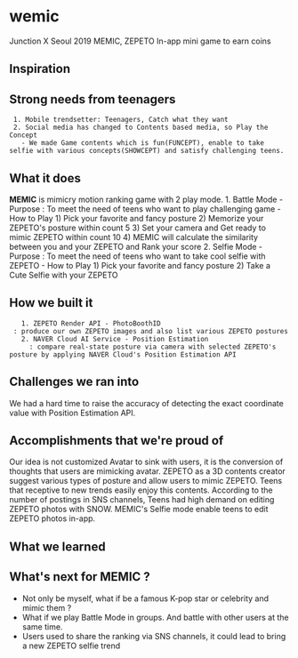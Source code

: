 # wemic
Junction X Seoul 2019
MEMIC, ZEPETO In-app mini game to earn coins

## Inspiration
## Strong needs from teenagers
     1. Mobile trendsetter: Teenagers, Catch what they want
     2. Social media has changed to Contents based media, so Play the Concept
       - We made Game contents which is fun(FUNCEPT), enable to take selfie with various concepts(SHOWCEPT) and satisfy challenging teens.

## What it does
**MEMIC** is mimicry motion ranking game with 2 play mode.
      1. Battle Mode
	- Purpose : To meet the need of teens who want to play challenging game
	- How to Play
	   1) Pick your favorite and fancy posture
	   2) Memorize your ZEPETO's posture within count 5 
	   3) Set your camera and Get ready to mimic ZEPETO within count 10
           4) MEMIC will calculate the similarity between you and your ZEPETO and Rank your score
       2. Selfie Mode
	- Purpose : To meet the need of teens who want to take cool selfie with ZEPETO
	- How to Play
	   1) Pick your favorite and fancy posture
           2) Take a Cute Selfie with your ZEPETO

## How we built it
       1. ZEPETO Render API - PhotoBoothID
	 : produce our own ZEPETO images and also list various ZEPETO postures
       2. NAVER Cloud AI Service - Position Estimation
         : compare real-state posture via camera with selected ZEPETO's posture by applying NAVER Cloud's Position Estimation API

## Challenges we ran into
We had a hard time to raise the accuracy of detecting the exact coordinate value with Position Estimation API.  

## Accomplishments that we're proud of
Our idea is not customized Avatar to sink with users, it is the conversion of thoughts that users are mimicking avatar. ZEPETO as a 3D contents creator suggest various types of posture and allow users to mimic ZEPETO. Teens that receptive to new trends easily enjoy this contents. 
According to the number of postings in SNS channels, Teens had high demand on editing ZEPETO photos with SNOW. MEMIC's Selfie mode enable teens to edit ZEPETO photos in-app.

## What we learned


## What's next for MEMIC ?
- Not only be myself, what if be a famous K-pop star or celebrity and mimic them ? 
- What if we play Battle Mode in groups. And battle with other users at the same time.
- Users used to share the ranking via SNS channels, it could lead to bring a new ZEPETO selfie trend
